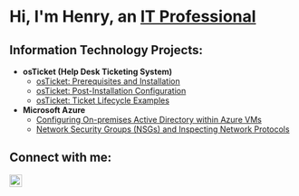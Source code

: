  <h1>Hi, I'm Henry, an <a href="https://linkedin.com/in/henryinT">IT Professional</a></h1>

<h2>Information Technology Projects:</h2>

- <b>osTicket (Help Desk Ticketing System)</b>
  - [osTicket: Prerequisites and Installation](https://github.com/HenryinT/osticket-prereqs)
  - [osTicket: Post-Installation Configuration](https://github.com/HenryinT/post-install-config)
  - [osTicket: Ticket Lifecycle Examples](https://github.com/HenryinT/ticket-lifecycle)
- <b>Microsoft Azure</b>
  - [Configuring On-premises Active Directory within Azure VMs](https://github.com/HenryinT/configure-ad)
  - [Network Security Groups (NSGs) and Inspecting Network Protocols](https://github.com/HenryinT/azure-network-protocols)

<h2>Connect with me:</h2>

<!-- [<img align="left" alt="Josh | Twitter" width="22px" src="https://cdn.jsdelivr.net/npm/simple-icons@v3/icons/twitter.svg" />][twitter]
[<img align="left" alt="Josh | Instagram" width="22px" src="https://cdn.jsdelivr.net/npm/simple-icons@v3/icons/instagram.svg" />][instagram] -->
[<img align="left" alt="Josh | LinkedIn" width="22px" src="https://cdn.jsdelivr.net/npm/simple-icons@v3/icons/linkedin.svg" />][linkedin]

<!-- [twitter]: https://twitter.com/Josh 
 [instagram]: https://www.instagram.com/Josh -->
[linkedin]: https://linkedin.com/in/henryinT
